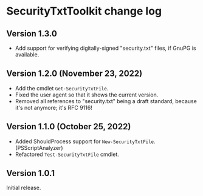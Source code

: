 # SecurityTxtToolkit change log

## Version 1.3.0
- Add support for verifying digitally-signed "security.txt" files, if GnuPG is available.

## Version 1.2.0 (November 23, 2022)
- Add the cmdlet `Get-SecurityTxtFile`.
- Fixed the user agent so that it shows the current version.
- Removed all references to "security.txt" being a draft standard, because it's not anymore;  it's RFC 9116!

## Version 1.1.0 (October 25, 2022)
- Added ShouldProcess support for `New-SecurityTxtFile`. (PSScriptAnalyzer)
- Refactored `Test-SecurityTxtFile` cmdlet.

## Version 1.0.1
Initial release.